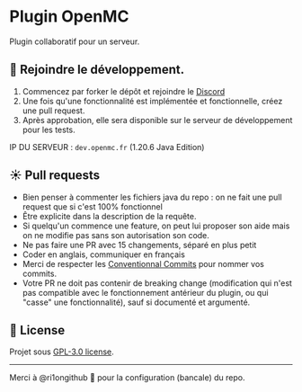 # Plugin OpenMC
Plugin collaboratif pour un serveur.

## 🤝 Rejoindre le développement.
1. Commencez par forker le dépôt et rejoindre le [Discord](https://discord.gg/aywen-communaute-1161296442577653802)
2. Une fois qu'une fonctionnalité est implémentée et fonctionnelle, créez une pull request.
3. Après approbation, elle sera disponible sur le serveur de développement pour les tests.

IP DU SERVEUR : `dev.openmc.fr` (1.20.6 Java Edition)

## ☀ Pull requests
- Bien penser à commenter les fichiers java du repo :  on ne fait une pull request que si c'est 100% fonctionnel
- Être explicite dans la description de la requête.
- Si quelqu'un commence une feature, on peut lui proposer son aide mais on ne modifie pas sans son autorisation son code.
- Ne pas faire une PR avec 15 changements, séparé en plus petit
- Coder en anglais, communiquer en français
- Merci de respecter les [Conventionnal Commits](https://www.conventionalcommits.org/en/v1.0.0/) pour nommer vos commits.
- Votre PR ne doit pas contenir de breaking change (modification qui n'est pas compatible avec le fonctionnement antérieur du plugin, ou qui "casse" une fonctionnalité), sauf si documenté et argumenté.

## 📃 License
Projet sous [GPL-3.0 license](https://www.gnu.org/licenses/gpl-3.0.fr.html#license-text).

---
Merci à @ri1ongithub 🥛 pour la configuration (bancale) du repo.

